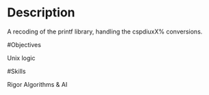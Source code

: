 # Description

A recoding of the printf library, handling the cspdiuxX% conversions.

#Objectives

Unix logic

#Skills

Rigor
Algorithms & AI 
